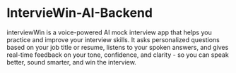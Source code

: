 # IntervieWin-AI-Backend
interviewWin is a voice-powered AI mock interview app that helps you practice and improve your interview skills. It asks personalized questions based on your job title or resume, listens to your spoken answers, and gives real-time feedback on your tone, confidence, and clarity - so you can speak better, sound smarter, and win the interview.
